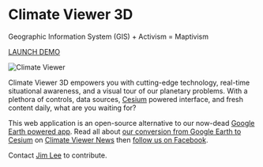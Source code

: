 # Climate Viewer 3D
Geographic Information System (GIS) + Activism = Maptivism 

[LAUNCH DEMO](http://climateviewer.net/)

![Climate Viewer](http://climateviewer.com/images/climate-viewer-cesium-beta.jpg)

Climate Viewer 3D empowers you with cutting-edge technology, real-time situational awareness, and a visual tour of our planetary problems.  With a plethora of controls, data sources, [Cesium](http://cesiumjs.org/) powered interface, and fresh content daily, what are you waiting for?

This web application is an open-source alternative to our now-dead [Google Earth powered app](http://climateviewer.com/3D/).  Read all about [our conversion from Google Earth to Cesium](http://climateviewer.com/2014/12/28/death-google-earth-climate-viewer-3d/) on [Climate Viewer News](http://climateviewer.com/) then [follow us on Facebook](https://www.facebook.com/climateviewers).

Contact [Jim Lee](http://climateviewer.com/rezn8d/) to contribute.
